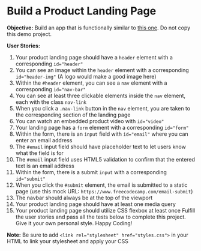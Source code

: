 # Build a Product Landing Page

**Objective:** Build an app that is functionally similar to [this one](https://product-landing-page.freecodecamp.rocks).  Do not copy this demo project.

**User Stories:**

1. Your product landing page should have a `header` element with a corresponding `id="header"`
2. You can see an image within the `header` element with a corresponding `id="header-img"` (A logo would make a good image here)
3. Within the `#header` element, you can see a `nav` element with a corresponding `id="nav-bar"`
4. You can see at least three clickable elements inside the `nav` element, each with the class `nav-link`
5. When you click a `.nav-link` button in the `nav` element, you are taken to the corresponding section of the landing page
6. You can watch an embedded product video with `id="video"`
7. Your landing page has a `form` element with a corresponding `id="form"`
8. Within the form, there is an `input` field with `id="email"` where you can enter an email address
9. The `#email` input field should have placeholder text to let users know what the field is for
10. The `#email` input field uses HTML5 validation to confirm that the entered text is an email address
11. Within the form, there is a submit `input` with a corresponding `id="submit"`
12. When you click the `#submit` element, the email is submitted to a static page (use this mock URL: `https://www.freecodecamp.com/email-submit`)
13. The navbar should always be at the top of the viewport
14. Your product landing page should have at least one media query
15. Your product landing page should utilize CSS flexbox at least once
Fulfill the user stories and pass all the tests below to complete this project. Give it your own personal style. Happy Coding!

**Note:** Be sure to add `<link rel="stylesheet" href="styles.css">` in your HTML to link your stylesheet and apply your CSS
